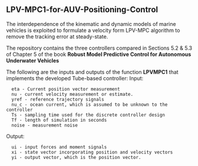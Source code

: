 ## LPV-MPC1-for-AUV-Positioning-Control
The interdependence of the kinematic and dynamic models of marine vehicles is exploited to formulate a velocity form LPV-MPC algorithm to remove the tracking error at steady-state.

The repository contains the three controllers compared in Sections 5.2 & 5.3 of Chapter 5 of the book **Robust Model Predictive Control for Autonomous Underwater Vehicles**

The following are the inputs and outputs of the function **LPVMPC1** that implements the developed Tube-based controller:
Input:
      
      eta - Current position vector measurement
      nu - current velocity measurement or estimate.
      yref - reference trajectory signals
      nu_c - ocean current, which is assumed to be unknown to the controller
      Ts - sampling time used for the discrete controller design
      Tf - length of simulation in seconds
      noise - measurement noise
      
 Output:
  
      ui - input forces and moment signals
      xi - state vector incorporating position and velocity vectors
      yi - output vector, which is the position vector.    
